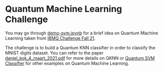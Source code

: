 # Quantum Machine Learning Challenge

You may go through <a href="demo-svm.ipynb">demo-svm.ipynb</a> for a brief idea on Quantum Machine Learning taken from <a href="https://github.com/qiskit-community/ibm-quantum-challenge-fall-2021">IBMQ Challenge Fall 21</a>.

The challenge is to build a Quantum KNN classifier in order to classify the MNIST digits dataset. You can refer to the paper <a href="daniel_kok_4_maart_2021.pdf">daniel_kok_4_maart_2021.pdf</a> for more details on QKNN or <a href="https://qiskit.org/documentation/stable/0.24/tutorials/machine_learning/01_qsvm_classification.html">Quantum SVM Classifier</a> for other examples on Quantum Machine Learning.
